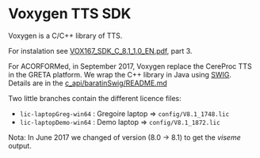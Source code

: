 # Voxygen TTS SDK

Voxygen is a C/C++ library of TTS.

For instalation see [VOX167_SDK_C_8.1_1.0_EN.pdf](VOX167_SDK_C_8.1_1.0_EN.pdf), part 3.

For ACORFORMed, in September 2017, Voxygen replace the CereProc TTS in the GRETA platform. 
We wrap the C++ library in Java using [SWIG](http://www.swig.org/).
<br>Details are in the [c_api/baratinSwig/README.md](c_api/baratinSwig/README.md)

Two little branches contain the different licence files:
- `lic-laptopGreg-win64` : Gregoire laptop &rArr; `config/V8.1_1748.lic`
- `lic-laptopDemo-win64` : Demo laptop &rArr; `config/V8.1_1872.lic`

Nota: In June 2017 we changed of version (8.0 &rarr; 8.1) to get the *viseme* output.
